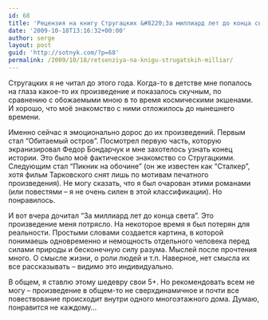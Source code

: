 ```yaml
---
id: 68
title: 'Рецензия на книгу Стругацких &#8220;За миллиард лет до конца света&#8221;'
date: '2009-10-18T13:16:32+00:00'
author: serge
layout: post
guid: 'http://sotnyk.com/?p=68'
permalink: /2009/10/18/retsenziya-na-knigu-strugatskih-milliar/
---
```


Стругацких я не читал до этого года. Когда-то в детстве мне попалось на глаза какое-то их произведение и показалось скучным, по сравнению с обожаемыми мною в то время космическими экшенами. И хорошо, что моё знакомство с ними отложилось до нынешнего времени.

Именно сейчас я эмоционально дорос до их произведений. Первым стал “Обитаемый остров”. Посмотрел первую часть, которую экранизировал Федор Бондарчук и мне захотелось узнать конец истории. Это было моё фактическое знакомство со Стругацкими. Следующим стал “Пикник на обочине” (он же известен как “Сталкер”, хотя фильм Тарковского снят лишь по мотивам печатного произведения). Не могу сказать, что я был очарован этими романами (или повестями – я не очень силен в этой классификации). Но понравилось.

И вот вчера дочитал “За миллиард лет до конца света”. Это произведение меня потрясло. На некоторое время я был потерян для реальности. Простыми словами создается картина, в которой понимаешь одновременно и немощность отдельного человека перед силами природы и бесконечную силу разума. Мыслей после прочтения много. О смысле жизни, о роли людей и т.п. Наверное, нет смысла их все рассказывать – видимо это индивидуально.

В общем, я ставлю этому шедевру свои 5+. Но рекомендовать всем не могу – произведение в общем-то не сверхдинамичное и почти все повествование происходит внутри одного многоэтажного дома. Думаю, понравится не каждому…